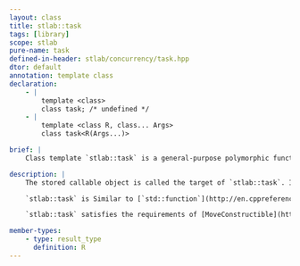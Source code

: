 ```yaml
---
layout: class
title: stlab::task
tags: [library]
scope: stlab
pure-name: task
defined-in-header: stlab/concurrency/task.hpp
dtor: default
annotation: template class
declaration:
    - |
        template <class>
        class task; /* undefined */
    - |
        template <class R, class... Args>
        class task<R(Args...)>

brief: |
    Class template `stlab::task` is a general-purpose polymorphic function wrapper. Instances of `stlab::task` can store, move, and invoke any [Callable](http://en.cppreference.com/w/cpp/concept/Callable) target -- functions, lambda expressions, bind expressions, or other function objects, as well as pointers to member functions and pointers to data members.

description: |
    The stored callable object is called the target of `stlab::task`. If an `stlab::task` contains no target, it is called _empty_. Invoking the target of an empty `stlab::task` results in [`std::bad_function_call`](http://en.cppreference.com/w/cpp/utility/functional/bad_function_call) exception being thrown.

    `stlab::task` is Similar to [`std::function`](http://en.cppreference.com/w/cpp/utility/functional/function) except it is not copyable and supports move-only and mutable callable targets which is especially useful for targets that may only be invoked once, often useful to deliver a message or payload in tasking or messaging system.

    `stlab::task` satisfies the requirements of [MoveConstructible](http://en.cppreference.com/w/cpp/concept/MoveConstructible) and [MoveAssignable](http://en.cppreference.com/w/cpp/concept/MoveAssignable).

member-types:
    - type: result_type
      definition: R
---
```

